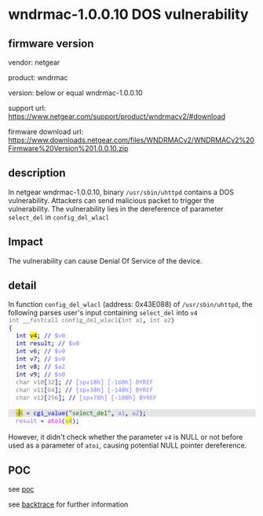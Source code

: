 # wndrmac-1.0.0.10 DOS vulnerability
## firmware version
vendor: netgear

product: wndrmac

version: below or equal wndrmac-1.0.0.10

support url: https://www.netgear.com/support/product/wndrmacv2/#download

firmware download url: https://www.downloads.netgear.com/files/WNDRMACv2/WNDRMACv2%20Firmware%20Version%201.0.0.10.zip

## description
In netgear wndrmac-1.0.0.10, binary `/usr/sbin/uhttpd` contains a DOS vulnerability. Attackers can send malicious packet to trigger the vulnerability. The vulnerability lies in the dereference of parameter `select_del` in `config_del_wlacl`

## Impact
The vulnerability can cause Denial Of Service of the device.

## detail
In function `config_del_wlacl` (address: 0x43E088) of `/usr/sbin/uhttpd`, the following parses user's input containing `select_del` into `v4`
![alt text](image.png)

However, it didn't check whether the parameter `v4` is NULL or not before used as a parameter of `atoi`, causing potential NULL pointer dereference.

## POC
see [poc](./poc) 

see [backtrace](./backtrace) for further information


